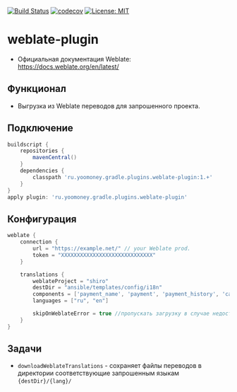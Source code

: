 [![Build Status](https://travis-ci.com/yoomoney-gradle-plugins/weblate-plugin.svg?branch=master)](https://travis-ci.com/yoomoney-gradle-plugins/weblate-plugin)
[![codecov](https://codecov.io/gh/yoomoney-gradle-plugins/weblate-plugin/branch/master/graph/badge.svg)](https://codecov.io/gh/yoomoney-gradle-plugins/weblate-plugin)
[![License: MIT](https://img.shields.io/badge/License-MIT-yellow.svg)](https://opensource.org/licenses/MIT)

# weblate-plugin

- Официальная документация Weblate: https://docs.weblate.org/en/latest/

## Функционал
* Выгрузка из Weblate переводов для запрошенного проекта.

## Подключение

```groovy
buildscript {
    repositories {
        mavenCentral()
    }
    dependencies {
        classpath 'ru.yoomoney.gradle.plugins.weblate-plugin:1.+'
    }
}
apply plugin: 'ru.yoomoney.gradle.plugins.weblate-plugin'
```

## Конфигурация

```groovy
weblate {
    connection {
        url = "https://example.net/" // your Weblate prod.
        token = "XXXXXXXXXXXXXXXXXXXXXXXXXXXXX"
    }

    translations {
        weblateProject = "shiro"
        destDir = "ansible/templates/config/i18n"
        components = ['payment_name', 'payment', 'payment_history', 'card']
        languages = ["ru", "en"]

        skipOnWeblateError = true //пропускать загрузку в случае недоступности weblate
    }
}
```

## Задачи

* `downloadWeblateTranslations` - сохраняет файлы переводов в директории соответствующие запрошенным языкам `{destDir}/{lang}/`

